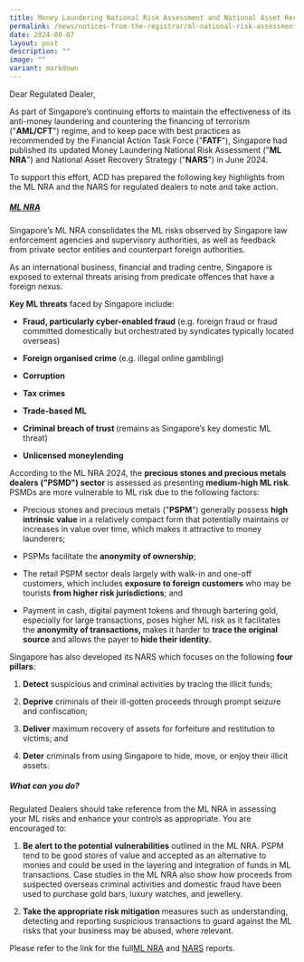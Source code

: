 ```yaml
---
title: Money Laundering National Risk Assessment and National Asset Recovery Strategy
permalink: /news/notices-from-the-registrar/ml-national-risk-assessment-and-asset-recovery-strategy/
date: 2024-08-07
layout: post
description: ""
image: ""
variant: markdown
---
```

<p>Dear Regulated Dealer,</p>
<p>As part of Singapore’s continuing efforts to maintain the effectiveness
of its anti-money laundering and countering the financing of terrorism
("<strong>AML/CFT</strong>") regime, and to keep pace with best practices
as recommended by the Financial Action Task Force ("<strong>FATF</strong>"),
Singapore had published its updated Money Laundering National Risk Assessment
("<strong>ML NRA</strong>") and National Asset Recovery Strategy ("<strong>NARS</strong>")
in June 2024.</p>
<p>To support this effort, ACD has prepared the following key highlights
from the ML NRA and the NARS for regulated dealers to note and take action.
</p><p></p>

##### **<u>ML NRA</u>**
<p>Singapore’s ML NRA consolidates the ML risks observed by Singapore law
enforcement agencies and supervisory authorities, as well as feedback from
private sector entities and counterpart foreign authorities.</p>
<p>As an international business, financial and trading centre, Singapore
is exposed to external threats arising from predicate offences that have
a foreign nexus.</p>
<p></p>
<p><strong>Key ML threats</strong> faced by Singapore include:</p>
<ul data-tight="true" class="tight">
<li>
<p><strong>Fraud, particularly cyber-enabled fraud</strong> (e.g. foreign
fraud or fraud committed domestically but orchestrated by syndicates typically
located overseas)</p>
</li>
<li>
<p><strong>Foreign organised crime</strong> (e.g. illegal online gambling)</p>
</li>
<li>
<p><strong>Corruption</strong>
</p>
</li>
<li>
<p><strong>Tax crimes</strong>
</p>
</li>
<li>
<p><strong>Trade-based ML</strong>
</p>
</li>
<li>
<p><strong>Criminal breach of trust </strong>(remains as Singapore’s key
domestic ML threat)</p>
</li>
<li>
<p><strong>Unlicensed moneylending</strong>
</p>
</li>
</ul>
<p>According to the ML NRA 2024, the <strong>precious stones and precious metals dealers ("<strong>PSMD</strong>") sector</strong> is
assessed as presenting <strong>medium-high ML risk</strong>. PSMDs are more
vulnerable to ML risk due to the following factors:</p>
<ul data-tight="true" class="tight">
<li>
<p>Precious stones and precious metals ("<strong>PSPM</strong>") generally
possess <strong>high intrinsic value</strong> in a relatively compact form
that potentially maintains or increases in value over time, which makes
it attractive to money launderers;</p>
</li>
<li>
<p>PSPMs facilitate the <strong>anonymity of ownership</strong>;</p>
</li>
<li>
<p>The retail PSPM sector deals largely with walk-in and one-off customers,
which includes <strong>exposure to foreign customers</strong> who may be
tourists <strong>from higher risk jurisdictions</strong>; and</p>
</li>
<li>
<p>Payment in cash, digital payment tokens and through bartering gold, especially
for large transactions, poses higher ML risk as it facilitates the <strong>anonymity of transactions, </strong>makes
it harder to <strong>trace the original source</strong> and allows the payer
to <strong>hide their identity.</strong>
</p>
</li>
</ul>
<p>Singapore has also developed its<strong> </strong>NARS which focuses on
the following <strong>four pillars</strong>:</p>
<ol data-tight="true" class="tight">
<li>
<p><strong>Detect</strong> suspicious and criminal activities by tracing the
illicit funds;</p>
</li>
<li>
<p><strong>Deprive</strong> criminals of their ill-gotten proceeds through
prompt seizure and confiscation;</p>
</li>
<li>
<p><strong>Deliver</strong> maximum recovery of assets for forfeiture and
restitution to victims; and</p>
</li>
<li>
<p><strong>Deter</strong> criminals from using Singapore to hide, move, or
enjoy their illicit assets.</p>
</li>
</ol>

##### **What can you do?**
<p>Regulated Dealers should take reference from the ML NRA in assessing
your ML risks and enhance your controls as appropriate. You are encouraged
to:</p>
<p></p>
<ol data-tight="true" class="tight">
<li>
<p><strong>Be alert to the potential vulnerabilities</strong>&nbsp;outlined
in the ML NRA. PSPM tend to be good stores of value and accepted as an
alternative to monies and could be used in the layering and integration
of funds in ML transactions. Case studies in the ML NRA also show how proceeds
from suspected overseas criminal activities and domestic fraud have been
used to purchase gold bars, luxury watches, and jewellery.</p>
<p></p>
</li>
<li>
<p><strong>Take the appropriate risk mitigation </strong>measures such as
understanding, detecting and reporting suspicious transactions to guard
against the ML risks that your business may be abused, where relevant.</p>
</li>
</ol>
<p>Please refer to the link<strong> </strong>for the full<a href="/files/Money_Laundering_National_Risk_Assessment_2024.pdf" rel="noopener noreferrer nofollow" target="_blank">ML NRA</a> and
<a href="/files/National_Asset_Recovery_Strategy_2024.pdf" rel="noopener noreferrer nofollow" target="_blank">NARS</a> reports.</p>
<p></p>